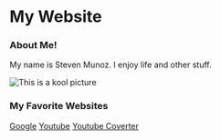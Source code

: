 <!DOCTYPE html> 
<html> 
  <head>
    <title>My Website</title>
  </head>
  <body>
  <h1>My Website</h1>
  <h3>About Me!</h3>
  <p>My name is Steven Munoz. I enjoy life and other stuff.</p>
  <img src="http://media1.santabanta.com/full1/Creative/Abstract/abstract-444a.jpg" alt="This is a kool picture">
  
  <h3>My Favorite Websites</h3>
  <a href="http://www.google.com">Google</a>
  <a href="http://www.youtube.com">Youtube</a>
  <a href="http://www.youtube-mp3.org">Youtube Coverter</a>
  </body>
</html>
